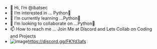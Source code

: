 - 👋 Hi, I’m @ibatsec
- 👀 I’m interested in ... Python🐍
- 🌱 I’m currently learning ...Python🐍
- 💞️ I’m looking to collaborate on ...Python🐍
- 📫 How to reach me ... Join Me at Discord and Lets Collab on Coding and Projects
- ![image](https://github.com/ibatsec/ibatsec/assets/147934701/2b7265a0-9571-4881-98f5-f0d9e00201be)https://discord.gg/FKYd3afs  


<!---
ibatsec/ibatsec is a ✨ special ✨ repository because its `README.md` (this file) appears on your GitHub profile.
You can click the Preview link to take a look at your changes.
--->
